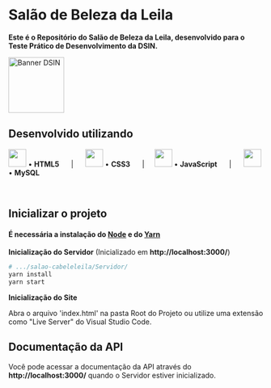 # Salão de Beleza da Leila

**Este é o Repositório do Salão de Beleza da Leila, desenvolvido para o Teste Prático de Desenvolvimento da DSIN.**

<img src="https://www.univem.edu.br/storage/paginas/September2019/Marca%20DSIN%20Principal%20em%20Alta.jpg" alt="Banner DSIN" height=110px>


## Desenvolvido utilizando
<img src="https://cdn.jsdelivr.net/gh/devicons/devicon/icons/html5/html5-original.svg" height="35px">  •  **HTML5** &nbsp;&nbsp;&nbsp;&nbsp; | &nbsp;&nbsp;&nbsp;&nbsp; <img src="https://cdn.jsdelivr.net/gh/devicons/devicon/icons/css3/css3-original.svg" height="35px"> • **CSS3** &nbsp;&nbsp;&nbsp;&nbsp; | &nbsp;&nbsp;&nbsp;&nbsp;<img src="https://cdn.jsdelivr.net/gh/devicons/devicon/icons/javascript/javascript-original.svg" height="35px"> • **JavaScript** &nbsp;&nbsp;&nbsp;&nbsp; | &nbsp;&nbsp;&nbsp;&nbsp; <img src="https://cdn.jsdelivr.net/gh/devicons/devicon/icons/mysql/mysql-original-wordmark.svg" height="35px">  •  **MySQL** &nbsp;&nbsp;&nbsp;&nbsp; 


<br>

## Inicializar o projeto
#### É necessária a instalação do [Node](https://nodejs.org/en/ "Node") e do [Yarn](https://yarnpkg.com/ "Yarn")

<strong>Inicialização do Servidor</strong>
(Inicializado em **http://localhost:3000/**)
```bash
# .../salao-cabeleleila/Servidor/
yarn install
yarn start
```

<strong>Inicialização do Site</strong>

Abra o arquivo 'index.html' na pasta Root do Projeto ou utilize uma extensão como "Live Server" do Visual Studio Code.

## Documentação da API
Você pode acessar a documentação da API através do **http://localhost:3000/** quando o Servidor estiver inicializado.
